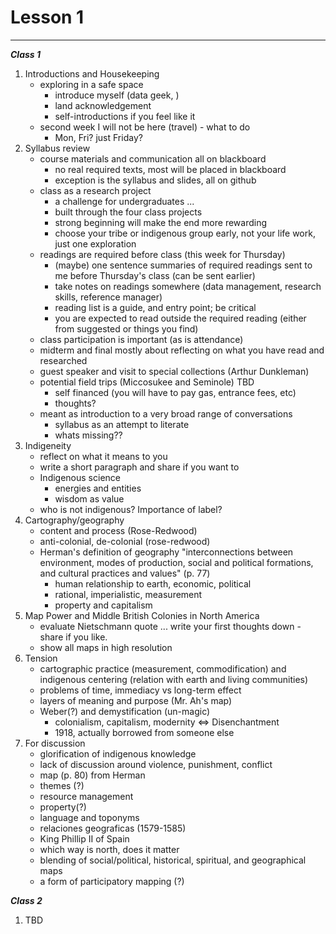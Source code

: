 Lesson 1  
========

---

*__Class 1__*  

1. Introductions and Housekeeping  
   -   exploring in a safe space   
       -   introduce myself (data geek, )  
       -   land acknowledgement  
       -   self-introductions if you feel like it  
    - second week I will not be here (travel) - what to do  
       -   Mon, Fri? just Friday?  
2. Syllabus review  
   -   course materials and communication all on blackboard  
       -   no real required texts, most will be placed in blackboard  
       -   exception is the syllabus and slides, all on github
   -   class as a research project  
       -   a challenge for undergraduates ...  
       -   built through the four class projects  
       -   strong beginning will make the end more rewarding  
       -   choose your tribe or indigenous group early, not your life work, just one exploration  
   -   readings are required before class (this week for Thursday)  
       -   (maybe) one sentence summaries of required readings sent to me before Thursday's class (can be sent earlier)  
       -   take notes on readings somewhere (data management, research skills, reference manager)
       -   reading list is a guide, and entry point; be critical  
       -   you are expected to read outside the required reading (either from suggested or things you find)  
   -   class participation is important (as is attendance)  
   -   midterm and final mostly about reflecting on what you have read and researched  
   -   guest speaker and visit to special collections (Arthur Dunkleman)  
   -   potential field trips (Miccosukee and Seminole) TBD  
       -   self financed (you will have to pay gas, entrance fees, etc)  
       -   thoughts?  
   -   meant as introduction to a very broad range of conversations  
       -   syllabus as an attempt to literate  
       -   whats missing??   
3. Indigeneity  
   -   reflect on what it means to you  
   -   write a short paragraph and share if you want to  
   -   Indigenous science
       -   energies and entities
       -   wisdom as value
   -   who is not indigenous? Importance of label?
4. Cartography/geography  
   -   content and process (Rose-Redwood)  
   -   anti-colonial, de-colonial (rose-redwood)  
   -   Herman's definition of geography "interconnections between environment, modes of production, social and political formations, and cultural practices and values" (p. 77)  
       -   human relationship to earth, economic, political  
       -   rational, imperialistic, measurement  
       -   property and capitalism  
3. Map Power and Middle British Colonies in North America 
   -   evaluate Nietschmann quote ... write your first thoughts down - share if you like.
   -   show all maps in high resolution
6. Tension
   -   cartographic practice (measurement, commodification) and indigenous centering (relation with earth and living communities)  
   -   problems of time, immediacy vs long-term effect  
   -   layers of meaning and purpose (Mr. Ah's map)  
   -   Weber(?) and demystification (un-magic)
       -   colonialism, capitalism, modernity <=> Disenchantment
       -   1918, actually borrowed from someone else
7. For discussion
   -   glorification of indigenous knowledge
   -   lack of discussion around violence, punishment, conflict
   -   map (p. 80) from Herman
   -   themes (?)
      -   resource management
      -   property(?)
      -   language and toponyms
   -   relaciones geograficas (1579-1585)
      -   King Phillip II of Spain
      -   which way is north, does it matter
      -   blending of social/political, historical, spiritual, and geographical maps
      -   a form of participatory mapping (?)

*__Class 2__*  

1. TBD


